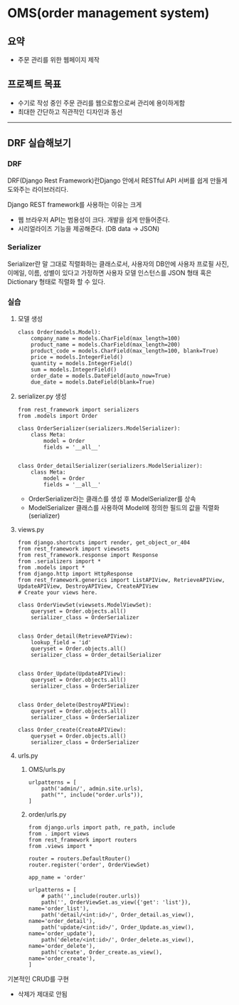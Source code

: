 # OMS(order management system)

## 요약

* 주문 관리를 위한 웹페이지 제작

## 프로젝트 목표

* 수기로 작성 중인 주문 관리를 웹으로함으로써 관리에 용이하게함
* 최대한 간단하고 직관적인 디자인과 동선

----

## DRF 실습해보기

### DRF

DRF(Django Rest Framework)란Django 안에서 RESTful API 서버를 쉽게 만들게 도와주는 라이브러리다.

Django REST framework를 사용하는 이유는 크게

* 웹 브라우저 API는 범용성이 크다. 개발을 쉽게 만들어준다.
* 시리얼라이즈 기능을 제공해준다. (DB data -> JSON)

### Serializer

Serializer란 말 그대로 직렬화하는 클래스로서, 사용자의 DB안에 사용자 프로필 사진, 이메일, 이름, 성별이 있다고 가정하면 사용자 모델 인스턴스를 JSON 형태 혹은 Dictionary 형태로 직렬화 할
수 있다.

### 실습

1. 모델 생성 

   ```django
   class Order(models.Model):
       company_name = models.CharField(max_length=100)
       product_name = models.CharField(max_length=200)
       product_code = models.CharField(max_length=100, blank=True)
       price = models.IntegerField()
       quantity = models.IntegerField()
       sum = models.IntegerField()
       order_date = models.DateField(auto_now=True)
       due_date = models.DateField(blank=True)
   ```

2. serializer.py 생성

   ```django
   from rest_framework import serializers
   from .models import Order
   
   class OrderSerializer(serializers.ModelSerializer):
       class Meta:
           model = Order
           fields = '__all__'
   
   
   class Order_detailSerializer(serializers.ModelSerializer):
       class Meta:
           model = Order
           fields = '__all__'
   ```

   * OrderSerializer라는 클래스를 생성 후 ModelSerializer를 상속
   * ModelSerializer 클래스를 사용하여 Model에 정의한 필드의 값을 직렬화(serializer)

3. views.py

   ```django
   from django.shortcuts import render, get_object_or_404
   from rest_framework import viewsets
   from rest_framework.response import Response
   from .serializers import *
   from .models import *
   from django.http import HttpResponse
   from rest_framework.generics import ListAPIView, RetrieveAPIView, UpdateAPIView, DestroyAPIView, CreateAPIView
   # Create your views here.
   
   class OrderViewSet(viewsets.ModelViewSet):
       queryset = Order.objects.all()
       serializer_class = OrderSerializer
   
   
   class Order_detail(RetrieveAPIView):
       lookup_field = 'id'
       queryset = Order.objects.all()
       serializer_class = Order_detailSerializer
   
   
   class Order_Update(UpdateAPIView):
       queryset = Order.objects.all()
       serializer_class = OrderSerializer
   
   
   class Order_delete(DestroyAPIView):
       queryset = Order.objects.all()
       serializer_class = OrderSerializer
   
   class Order_create(CreateAPIView):
       queryset = Order.objects.all()
       serializer_class = OrderSerializer
   ```

   

4. urls.py

   1. OMS/urls.py

      ```django
      urlpatterns = [
          path('admin/', admin.site.urls),
          path("", include("order.urls")),
      ]
      ```

      

   2. order/urls.py

      ```django
      from django.urls import path, re_path, include
      from . import views
      from rest_framework import routers
      from .views import *
      
      router = routers.DefaultRouter()
      router.register('order', OrderViewSet)
      
      app_name = 'order'
      
      urlpatterns = [
          # path('',include(router.urls))
          path('', OrderViewSet.as_view({'get': 'list'}), name='order_list'),
          path('detail/<int:id>/', Order_detail.as_view(), name='order_detail'),
          path('update/<int:id>/', Order_Update.as_view(), name='order_update'),
          path('delete/<int:id>/', Order_delete.as_view(), name='order_delete'),
          path('create', Order_create.as_view(), name='order_create'),
      ]
      
      ```

기본적인 CRUD를 구현

* 삭제가 제대로 안됨
